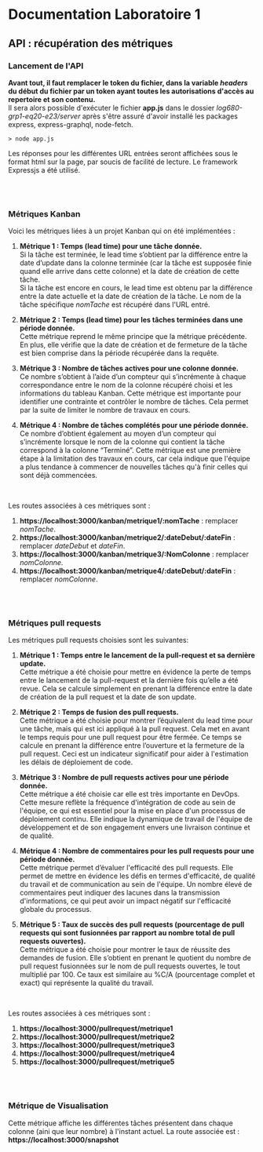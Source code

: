 # Documentation Laboratoire 1

## API : récupération des métriques

### Lancement de l'API

__Avant tout, il faut remplacer le token du fichier, dans la variable *headers* du début du fichier par un token ayant toutes les autorisations d'accès au repertoire et son contenu.__  
Il sera alors possible d'exécuter le fichier __app.js__ dans le dossier *log680-grp1-eq20-e23/server* après s'être assuré d'avoir installé les packages express, express-graphql, node-fetch.

` > node app.js `

Les réponses pour les différentes URL entrées seront affichées sous le format html sur la page, par soucis de facilité de lecture. Le framework Expressjs a été utilisé.

<br>
<br>

### Métriques Kanban

Voici les métriques liées à un projet Kanban qui on été implémentées : 
1. __Métrique 1 : Temps (lead time) pour une tâche donnée.__  
   Si la tâche est terminée, le lead time s’obtient par la différence entre la date d’update dans la colonne terminée (car la tâche est supposée finie quand elle arrive dans cette colonne) et la date de création de cette tâche.  
   Si la tâche est encore en cours, le lead time est obtenu par la différence entre la date actuelle et la date de création de la tâche. 
   Le nom de la tâche spécifique *nomTache* est récupéré dans l'URL entré.  
   
3. __Métrique 2 : Temps (lead time) pour les tâches terminées dans une période donnée.__  
   Cette métrique reprend le même principe que la métrique précédente. En plus, elle vérifie que la date de création et de fermeture de la tâche est bien comprise dans la période récupérée dans la requête. 
   
4. __Métrique 3 : Nombre de tâches actives pour une colonne donnée.__  
   Ce nombre s’obtient à l’aide d’un compteur qui s’incrémente à chaque correspondance entre le nom de la colonne récupéré choisi et les informations du tableau Kanban. Cette métrique est importante pour identifier une contrainte et contrôler le nombre de tâches. Cela permet par la suite de limiter le nombre de travaux en cours.

5. __Métrique 4 : Nombre de tâches complétés pour une période donnée.__  
   Ce nombre d’obtient également au moyen d’un compteur qui s’incrémente lorsque le nom de la colonne qui contient la tâche correspond à la colonne “Terminé”. Cette métrique est une première étape à la limitation des travaux en cours, car cela indique que l'équipe a plus tendance à commencer de nouvelles tâches qu'à finir celles qui sont déjà commencées.
<br>      

Les routes associées à ces métriques sont :  
1. __https://localhost:3000/kanban/metrique1/:nomTache__ : remplacer *nomTache*.
2. __https://localhost:3000/kanban/metrique2/:dateDebut/:dateFin__ : remplacer *dateDebut* et *dateFin*.
3. __https://localhost:3000/kanban/metrique3/:NomColonne__ : remplacer *nomColonne*.
4. __https://localhost:3000/kanban/metrique4/:dateDebut/:dateFin__ : remplacer *nomColonne*.  

<br>
<br>

### Métriques pull requests

Les métriques pull requests choisies sont les suivantes:
1. __Métrique 1 : Temps entre le lancement de la pull-request et sa dernière update.__  
Cette métrique a été choisie pour mettre en évidence la perte de temps entre le lancement de la pull-request et la dernière fois qu’elle a été revue. Cela se calcule simplement en prenant la différence entre la date de création de la pull request et la date de son update. 

2. __Métrique 2 : Temps de fusion des pull requests.__  
Cette métrique a été choisie pour montrer l’équivalent du lead time pour une tâche, mais qui est ici appliqué à la pull request. Cela met en avant le temps requis pour une pull request pour être fermée. Ce temps se calcule en prenant la différence entre l’ouverture et la fermeture de la pull request. Ceci est un indicateur significatif pour aider à l'estimation les délais de déploiement de code.

3. __Métrique 3 : Nombre de pull requests actives pour une période donnée.__  
Cette métrique a été choisie car elle est très importante en DevOps. Cette mesure reflète la fréquence d'intégration de code au sein de l'équipe, ce qui est essentiel pour la mise en place d'un processus de déploiement continu. Elle indique la dynamique de travail de l'équipe de développement et de son engagement envers une livraison continue et de qualité.

4. __Métrique 4 : Nombre de commentaires pour les pull requests pour une période donnée.__  
Cette métrique permet d’évaluer l'efficacité des pull requests. Elle permet de mettre en évidence les défis en termes d'efficacité, de qualité du travail et de communication au sein de l'équipe. Un nombre élevé de commentaires peut indiquer des lacunes dans la transmission d'informations, ce qui peut avoir un impact négatif sur l'efficacité globale du processus. 

5. __Métrique 5 : Taux de succès des pull requests (pourcentage de pull requests qui sont fusionnées par rapport au nombre total de pull requests ouvertes).__  
Cette métrique a été choisie pour montrer le taux de réussite des demandes de fusion. Elle s’obtient en prenant le quotient du nombre de pull request fusionnées sur le nom de pull requests ouvertes, le tout multiplié par 100. Ce taux est similaire au %C/A (pourcentage complet et exact) qui représente la qualité du travail.
<br>

Les routes associées à ces métriques sont :  
1. __https://localhost:3000/pullrequest/metrique1__ 
2. __https://localhost:3000/pullrequest/metrique2__
3. __https://localhost:3000/pullrequest/metrique3__
4. __https://localhost:3000/pullrequest/metrique4__
5. __https://localhost:3000/pullrequest/metrique5__  

<br>
<br>

### Métrique de Visualisation

Cette métrique affiche les différentes tâches présentent dans chaque colonne (aini que leur nombre) à l'instant actuel. La route associée est : __https://localhost:3000/snapshot__
